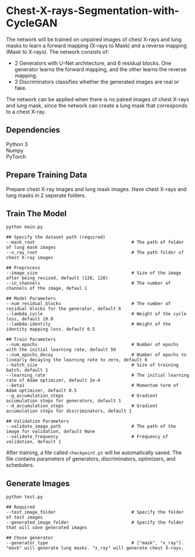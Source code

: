 # Chest-X-rays-Segmentation-with-CycleGAN

The network will be trained on unpaired images of chest X-rays and lung masks to learn a forward mapping (X-rays to Mask) and a reverse mapping (Mask to X-rays). The network consists of:
* 2 Generators with U-Net architecture, and 6 residual blocks. One generator learns the forward mapping, and the other learns the reverse mapping.
* 2 Discriminators classifies whether the generated images are real or fake. <br/>

The network can be applied when there is no paired images of chest X-rays and lung mask, since the network can create a lung mask that corresponds to a chest X-ray.

## Dependencies
Python 3 <br/>
Numpy <br/>
PyTorch <br/>

## Prepare Training Data
Prepare chest X-ray images and lung mask images. Have chest X-rays and lung masks in 2 seperate folders.

## Train The Model
```
python main.py

## Specify the dataset path (required)
--mask_root                                     # The path of folder of lung mask images
--x_ray_root                                    # The path folder of chest X-ray images

## Preprocess 
--image_size                                    # Size of the image after being resized, default (128, 128)
--in_channels                                   # The number of channels of the image, defaul 1

## Model Parameters
--num_residual_blocks                           # The number of residual blocks for the generator, default 6
--lambda_cycle                                  # Weight of the cycle loss, default 10.0
--lambda-identity                               # Weight of the identity mapping loss, default 0.5

## Train Parameters 
--num_epochs                                    # Number of epochs with the initial learning rate, default 50
--num_epochs_decay                              # Number of epochs to linearly decaying the learning rate to zero, default 0
--batch_size                                    # Size of training batch, default 1
--learning_rate                                 # The initial learning rate of Adam optimizer, default 2e-4
--beta1                                         # Momentum term of Adam optimizer, default 0.5
--g_accumulation_steps                          # Gradient accumulation steps for generators, default 1
--d_accumulation_steps                          # Gradient accumulation steps for discriminators, default 1

## Validation Parameters
--validate_image_path                           # The path of the image for validation, default None
--validate_frequency                            # Frequency of validation, default 1
```

After training, a file called `checkpoint.pt` will be automatically saved. The file contains parameters of generators, discriminators, optimizers, and schedulers.

## Generate Images
```
python test.py

## Required
--test_image_folder                             # Specify the folder of test images
--generated_image_folder                        # Specify the folder that will save generated images

## Chose generator
--generator_type                                # ["mask", "x_ray"]. "mask" will generate lung masks. "x_ray" will generate chest X-rays.
```
